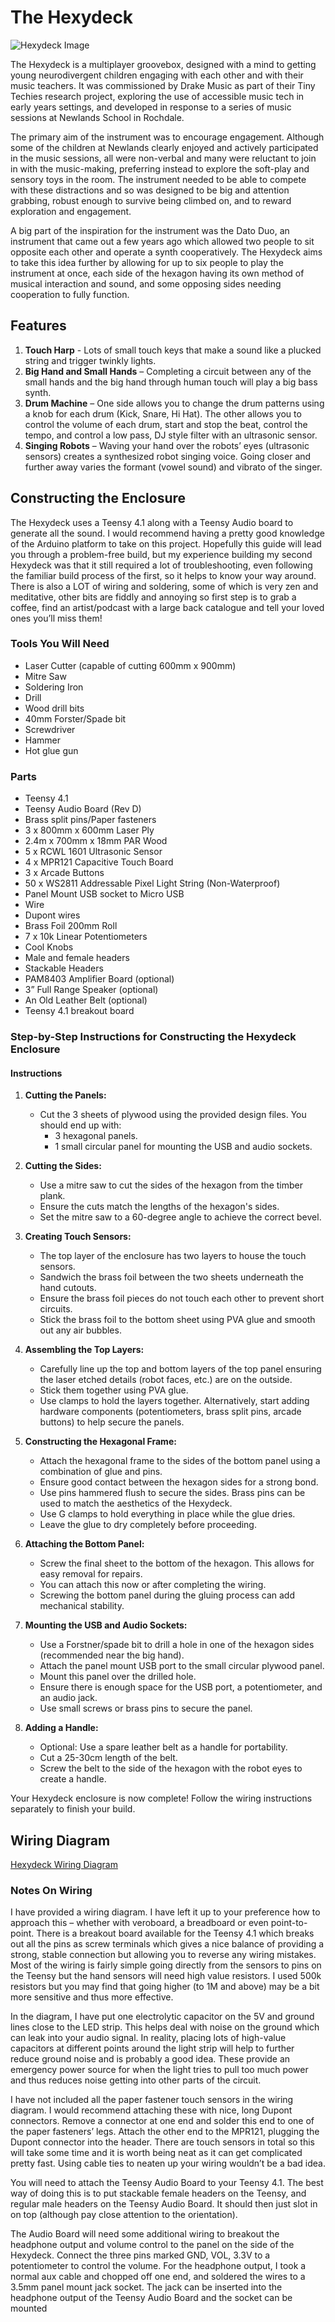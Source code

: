 # The Hexydeck

![Hexydeck Image](https://github.com/billyischilly/hexydeck/blob/main/Build%20Pictures/IMG_5344%20Large.jpeg)

The Hexydeck is a multiplayer groovebox, designed with a mind to getting young neurodivergent children engaging with each other and with their music teachers. It was commissioned by Drake Music as part of their Tiny Techies research project, exploring the use of accessible music tech in early years settings, and developed in response to a series of music sessions at Newlands School in Rochdale.

The primary aim of the instrument was to encourage engagement. Although some of the children at Newlands clearly enjoyed and actively participated in the music sessions, all were non-verbal and many were reluctant to join in with the music-making, preferring instead to explore the soft-play and sensory toys in the room. The instrument needed to be able to compete with these distractions and so was designed to be big and attention grabbing, robust enough to survive being climbed on, and to reward exploration and engagement.

A big part of the inspiration for the instrument was the Dato Duo, an instrument that came out a few years ago which allowed two people to sit opposite each other and operate a synth cooperatively. The Hexydeck aims to take this idea further by allowing for up to six people to play the instrument at once, each side of the hexagon having its own method of musical interaction and sound, and some opposing sides needing cooperation to fully function.

## Features

1. **Touch Harp** - Lots of small touch keys that make a sound like a plucked string and trigger twinkly lights.
2. **Big Hand and Small Hands** – Completing a circuit between any of the small hands and the big hand through human touch will play a big bass synth.
3. **Drum Machine** – One side allows you to change the drum patterns using a knob for each drum (Kick, Snare, Hi Hat). The other allows you to control the volume of each drum, start and stop the beat, control the tempo, and control a low pass, DJ style filter with an ultrasonic sensor.
4. **Singing Robots** – Waving your hand over the robots’ eyes (ultrasonic sensors) creates a synthesized robot singing voice. Going closer and further away varies the formant (vowel sound) and vibrato of the singer.

## Constructing the Enclosure

The Hexydeck uses a Teensy 4.1 along with a Teensy Audio board to generate all the sound. I would recommend having a pretty good knowledge of the Arduino platform to take on this project. Hopefully this guide will lead you through a problem-free build, but my experience building my second Hexydeck was that it still required a lot of troubleshooting, even following the familiar build process of the first, so it helps to know your way around. There is also a LOT of wiring and soldering, some of which is very zen and meditative, other bits are fiddly and annoying so first step is to grab a coffee, find an artist/podcast with a large back catalogue and tell your loved ones you’ll miss them!

### Tools You Will Need

- Laser Cutter (capable of cutting 600mm x 900mm)
- Mitre Saw
- Soldering Iron
- Drill
- Wood drill bits
- 40mm Forster/Spade bit
- Screwdriver
- Hammer
- Hot glue gun

### Parts

- Teensy 4.1
- Teensy Audio Board (Rev D)
- Brass split pins/Paper fasteners
- 3 x 800mm x 600mm Laser Ply
- 2.4m x 700mm x 18mm PAR Wood
- 5 x RCWL 1601 Ultrasonic Sensor
- 4 x MPR121 Capacitive Touch Board
- 3 x Arcade Buttons
- 50 x WS2811 Addressable Pixel Light String (Non-Waterproof)
- Panel Mount USB socket to Micro USB
- Wire
- Dupont wires
- Brass Foil 200mm Roll
- 7 x 10k Linear Potentiometers
- Cool Knobs
- Male and female headers
- Stackable Headers
- PAM8403 Amplifier Board (optional)
- 3” Full Range Speaker (optional)
- An Old Leather Belt (optional)
- Teensy 4.1 breakout board

### Step-by-Step Instructions for Constructing the Hexydeck Enclosure

#### Instructions

1. **Cutting the Panels:**
   - Cut the 3 sheets of plywood using the provided design files. You should end up with:
     - 3 hexagonal panels.
     - 1 small circular panel for mounting the USB and audio sockets.

2. **Cutting the Sides:**
   - Use a mitre saw to cut the sides of the hexagon from the timber plank.
   - Ensure the cuts match the lengths of the hexagon's sides.
   - Set the mitre saw to a 60-degree angle to achieve the correct bevel.

3. **Creating Touch Sensors:**
   - The top layer of the enclosure has two layers to house the touch sensors.
   - Sandwich the brass foil between the two sheets underneath the hand cutouts.
   - Ensure the brass foil pieces do not touch each other to prevent short circuits.
   - Stick the brass foil to the bottom sheet using PVA glue and smooth out any air bubbles.

4. **Assembling the Top Layers:**
   - Carefully line up the top and bottom layers of the top panel ensuring the laser etched details (robot faces, etc.) are on the outside.
   - Stick them together using PVA glue.
   - Use clamps to hold the layers together. Alternatively, start adding hardware components (potentiometers, brass split pins, arcade buttons) to help secure the panels.

5. **Constructing the Hexagonal Frame:**
   - Attach the hexagonal frame to the sides of the bottom panel using a combination of glue and pins.
   - Ensure good contact between the hexagon sides for a strong bond.
   - Use pins hammered flush to secure the sides. Brass pins can be used to match the aesthetics of the Hexydeck.
   - Use G clamps to hold everything in place while the glue dries.
   - Leave the glue to dry completely before proceeding.

6. **Attaching the Bottom Panel:**
   - Screw the final sheet to the bottom of the hexagon. This allows for easy removal for repairs.
   - You can attach this now or after completing the wiring.
   - Screwing the bottom panel during the gluing process can add mechanical stability.

7. **Mounting the USB and Audio Sockets:**
   - Use a Forstner/spade bit to drill a hole in one of the hexagon sides (recommended near the big hand).
   - Attach the panel mount USB port to the small circular plywood panel.
   - Mount this panel over the drilled hole.
   - Ensure there is enough space for the USB port, a potentiometer, and an audio jack.
   - Use small screws or brass pins to secure the panel.

8. **Adding a Handle:**
   - Optional: Use a spare leather belt as a handle for portability.
   - Cut a 25-30cm length of the belt.
   - Screw the belt to the side of the hexagon with the robot eyes to create a handle.

Your Hexydeck enclosure is now complete! Follow the wiring instructions separately to finish your build.

## Wiring Diagram 
[Hexydeck Wiring Diagram](https://github.com/billyischilly/hexydeck/blob/main/Hexydeck%20Wiring%20Diagram.pdf)

### Notes On Wiring

I have provided a wiring diagram. I have left it up to your preference how to approach this – whether with veroboard, a breadboard or even point-to-point. There is a breakout board available for the Teensy 4.1 which breaks out all the pins as screw terminals which gives a nice balance of providing a strong, stable connection but allowing you to reverse any wiring mistakes. Most of the wiring is fairly simple going directly from the sensors to pins on the Teensy but the hand sensors will need high value resistors. I used 500k resistors but you may find that going higher (to 1M and above) may be a bit more sensitive and thus more effective.

In the diagram, I have put one electrolytic capacitor on the 5V and ground lines close to the LED strip. This helps deal with noise on the ground which can leak into your audio signal. In reality, placing lots of high-value capacitors at different points around the light strip will help to further reduce ground noise and is probably a good idea. These provide an emergency power source for when the light tries to pull too much power and thus reduces noise getting into other parts of the circuit.

I have not included all the paper fastener touch sensors in the wiring diagram. I would recommend attaching these with nice, long Dupont connectors. Remove a connector at one end and solder this end to one of the paper fasteners’ legs. Attach the other end to the MPR121, plugging the Dupont connector into the header. There are touch sensors in total so this will take some time and it is worth being neat as it can get complicated pretty fast. Using cable ties to neaten up your wiring wouldn’t be a bad idea.

You will need to attach the Teensy Audio Board to your Teensy 4.1. The best way of doing this is to put stackable female headers on the Teensy, and regular male headers on the Teensy Audio Board. It should then just slot in on top (although pay close attention to the orientation).

The Audio Board will need some additional wiring to breakout the headphone output and volume control to the panel on the side of the Hexydeck. Connect the three pins marked GND, VOL, 3.3V to a potentiometer to control the volume. For the headphone output, I took a normal aux cable and chopped off one end, and soldered the wires to a 3.5mm panel mount jack socket. The jack can be inserted into the headphone output of the Teensy Audio Board and the socket can be mounted
